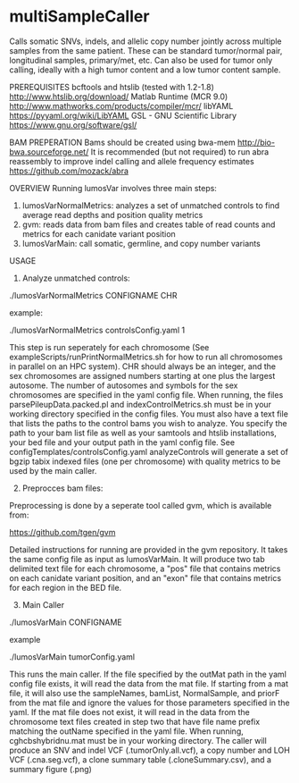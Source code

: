 # multiSampleCaller
Calls somatic SNVs, indels, and allelic copy number jointly across multiple samples from the same patient.  These can be standard tumor/normal pair, longitudinal samples, primary/met, etc.  Can also be used for tumor only calling, ideally with a high tumor content and a low tumor content sample.

PREREQUISITES
bcftools and htslib (tested with 1.2-1.8)
http://www.htslib.org/download/
Matlab Runtime (MCR 9.0)
http://www.mathworks.com/products/compiler/mcr/
libYAML
https://pyyaml.org/wiki/LibYAML
GSL - GNU Scientific Library
https://www.gnu.org/software/gsl/ 


BAM PREPERATION 
Bams should be created using bwa-mem
http://bio-bwa.sourceforge.net/
It is recommended (but not required) to run abra reassembly to improve indel calling and allele frequency estimates
https://github.com/mozack/abra

OVERVIEW
Running lumosVar involves three main steps:
1. lumosVarNormalMetrics: analyzes a set of unmatched controls to find average read depths and position quality metrics
2. gvm: reads data from bam files and creates table of read counts and metrics for each canidate variant position
3. lumosVarMain: call somatic, germline, and copy number variants

USAGE 
1.  Analyze unmatched controls:

./lumosVarNormalMetrics CONFIGNAME CHR

example:

./lumosVarNormalMetrics controlsConfig.yaml 1

This step is run seperately for each chromosome (See exampleScripts/runPrintNormalMetrics.sh for how to run all chromosomes in parallel on an HPC system).  CHR should always be an integer, and the sex chromosomes are assigned numbers starting at one plus the largest autosome.  The number of autosomes and symbols for the sex chromosomes are specified in the yaml config file.   When running, the files parsePileupData.packed.pl and indexControlMetrics.sh must be in your working directory specified in the config files. You must also have a text file that lists the paths to the control bams you wish to analyze. You specify the path to your bam list file as well as your samtools and htslib installations, your bed file and your output path in the yaml config file. See configTemplates/controlsConfig.yaml analyzeControls will generate a set of bgzip tabix indexed files (one per chromosome) with quality metrics to be used by the main caller.

2. Preprocces bam files:

Preprocessing is done by a seperate tool called gvm, which is available from:

https://github.com/tgen/gvm
 
Detailed instructions for running are provided in the gvm repository.  It takes the same config file as input as lumosVarMain.  It will produce two tab delimited text file for each chromosome, a "pos" file that contains metrics on each canidate variant position, and an "exon" file that contains metrics for each region in the BED file.

3.  Main Caller

./lumosVarMain CONFIGNAME

example

./lumosVarMain tumorConfig.yaml

This runs the main caller.  If the file specified by the outMat path in the yaml config file exists, it will read the data from the mat file.  If starting from a mat file, it will also use the sampleNames, bamList, NormalSample, and priorF from the mat file and ignore the values for those parameters specified in the yaml.  If the mat file does not exist, it will read in the data from the chromosome text files created in step two that have file name prefix matching the outName specified in the yaml file. When running, cghcbshybridnu.mat must be in your working directory.  The caller will produce an SNV and indel VCF (.tumorOnly.all.vcf), a copy number and LOH VCF (.cna.seg.vcf), a clone summary table (.cloneSummary.csv), and a summary figure (.png)


